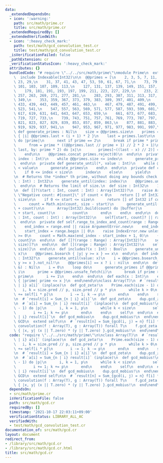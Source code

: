 ```yaml
---
data:
  _extendedDependsOn:
  - icon: ':warning:'
    path: src/math/prime.cr
    title: src/math/prime.cr
  _extendedRequiredBy: []
  _extendedVerifiedWith:
  - icon: ':heavy_check_mark:'
    path: test/math/gcd_convolution_test.cr
    title: test/math/gcd_convolution_test.cr
  _isVerificationFailed: false
  _pathExtension: cr
  _verificationStatusIcon: ':heavy_check_mark:'
  attributes: {}
  bundledCode: "# require \"../../src/math/prime\"\nmodule Prime\n  extend self\n\
    \  include Indexable(Int32)\n\n  @@primes = [\n    2, 3, 5, 7, 11, 13, 17, 19,\
    \ 23, 29,\n    31, 37, 41, 43, 47, 53, 59, 61, 67, 71,\n    73, 79, 83, 89, 97,\
    \ 101, 103, 107, 109, 113,\n    127, 131, 137, 139, 149, 151, 157, 163, 167, 173,\n\
    \    179, 181, 191, 193, 197, 199, 211, 223, 227, 229,\n    233, 239, 241, 251,\
    \ 257, 263, 269, 271, 277, 281,\n    283, 293, 307, 311, 313, 317, 331, 337, 347,\
    \ 349,\n    353, 359, 367, 373, 379, 383, 389, 397, 401, 409,\n    419, 421, 431,\
    \ 433, 439, 443, 449, 457, 461, 463,\n    467, 479, 487, 491, 499, 503, 509, 521,\
    \ 523, 541,\n    547, 557, 563, 569, 571, 577, 587, 593, 599, 601,\n    607, 613,\
    \ 617, 619, 631, 641, 643, 647, 653, 659,\n    661, 673, 677, 683, 691, 701, 709,\
    \ 719, 727, 733,\n    739, 743, 751, 757, 761, 769, 773, 787, 797, 809,\n    811,\
    \ 821, 823, 827, 829, 839, 853, 857, 859, 863,\n    877, 881, 883, 887, 907, 911,\
    \ 919, 929, 937, 941,\n    947, 953, 967, 971, 977, 983, 991, 997,\n  ]\n\n  private\
    \ def generate_primes : Nil\n    size = @@primes.size\n    primes = Array.new(size)\
    \ { |i| @@primes.last + (i + 1) * 2 }\n    last = primes.last\n\n    @@primes.each\
    \ do |prime|\n      next if prime == 2\n      break if prime * prime > last\n\
    \      from = prime * ((@@primes.last // prime + 1) // 2 * 2 + 1)\n      from.step(to:\
    \ last, by: prime * 2) do |x|\n        primes[~((last - x) // 2)] = 0\n      end\n\
    \    end\n\n    @@primes.concat primes.reject(0)\n  end\n\n  private def generate_until(*,\
    \ index : Int)\n    while @@primes.size <= index\n      generate_primes\n    end\n\
    \  end\n\n  private def generate_until(*, value : Int)\n    while @@primes.last\
    \ < value\n      generate_primes\n    end\n  end\n\n  private def check_index_out_of_bounds(index)\n\
    \    if 0 <= index < size\n      index\n    else\n      yield\n    end\n  end\n\
    \n  # Returns the *index* th prime, without doing any bounds check.\n  def unsafe_fetch(index\
    \ : Int) : Int32\n    generate_until(index: index)\n    @@primes.unsafe_fetch(index)\n\
    \  end\n\n  # Returns the limit of size.\n  def size : Int32\n    10**9\n  end\n\
    \n  def []?(start : Int, count : Int) : Array(Int32)?\n    raise ArgumentError.new\
    \ \"Negative count: #{count}\" if count < 0\n    return [] of Int32 if start ==\
    \ size\n\n    if 0 <= start <= size\n      return [] of Int32 if count == 0\n\n\
    \      count = Math.min(count, size - start)\n      generate_until(index: start\
    \ + count)\n\n      Array(Int32).build(count) do |buffer|\n        buffer.copy_from(@@primes.to_unsafe\
    \ + start, count)\n        count\n      end\n    end\n  end\n\n  def [](start\
    \ : Int, count : Int) : Array(Int32)\n    self[start, count]? || raise IndexError.new\n\
    \  end\n\n  private def self.range_to_index_and_count(range : Range, size : Int)\n\
    \    end_index = range.end || raise ArgumentError.new\n    end_index -= 1 if range.excludes_end?\n\
    \    start_index = range.begin || 0\n    raise IndexError.new unless start_index\
    \ >= 0\n    count = Math.max(end_index - start_index + 1, 0)\n    {start_index,\
    \ count}\n  end\n\n  def []?(range : Range) : Array(Int32)?\n    self[*range_to_index_and_count(range,\
    \ size)]?\n  end\n\n  def [](range : Range) : Array(Int32)\n    self[*range_to_index_and_count(range,\
    \ size)]\n  end\n\n  def includes?(x : Int) : Bool\n    generate_until(value:\
    \ x)\n    @@primes.bsearch { |y| y >= x } == x\n  end\n\n  def index(x : Int)\
    \ : Int32?\n    generate_until(value: x)\n    i = @@primes.bsearch_index { |y|\
    \ y >= x }.not_nil!\n    @@primes[i] == x ? i : nil\n  end\n\n  def each(x : Int,\
    \ &) : Nil\n    i = 0\n    loop do\n      generate_primes if @@primes.size ==\
    \ i\n      prime = @@primes.unsafe_fetch(i)\n      break if prime > x\n      yield\
    \ prime\n      i += 1\n    end\n  end\n\n  def each(x : Int)\n    each.take_while\
    \ { |prime| prime <= x }\n  end\nend\n\nclass Array(T)\n  # `result[i] = Sum_{n\
    \ | i} a[i]` (inplace)\n  def gcd_zeta!\n    Prime.each(size - 1) do |p|\n   \
    \   i, k = size.pred // p, size.pred // p * p\n      while k > 0\n        self[i]\
    \ += self[i * p]\n        i -= 1; k -= p\n      end\n    end\n    self\n  end\n\
    \n  # `result[i] = Sum_{n | i} a[i]`\n  def gcd_zeta\n    dup.gcd_zeta!\n  end\n\
    \n  # `a[i] = Sum_{n | i} result[i]` (inplace)\n  def gcd_mobius!\n    Prime.each(size\
    \ - 1) do |p|\n      i, k = 1, p\n      while k < size\n        self[i] -= self[k]\n\
    \        i += 1; k += p\n      end\n    end\n    self\n  end\n\n  # `a[i] = Sum_{n\
    \ | i} result[i]`\n  def gcd_mobius\n    dup.gcd_mobius!\n  end\nend\n\nmodule\
    \ GCD\n  extend self\n\n  # `result[n] = Sum_{gcd(i, j) = n} f[i] * g[j]`\n  def\
    \ convolution(f : Array(T), g : Array(T)) forall T\n    f.gcd_zeta.zip?(g.gcd_zeta).map\
    \ { |x, y| (x || T.zero) * (y || T.zero) }.gcd_mobius!\n  end\nend\n"
  code: "require \"../../src/math/prime\"\n\nclass Array(T)\n  # `result[i] = Sum_{n\
    \ | i} a[i]` (inplace)\n  def gcd_zeta!\n    Prime.each(size - 1) do |p|\n   \
    \   i, k = size.pred // p, size.pred // p * p\n      while k > 0\n        self[i]\
    \ += self[i * p]\n        i -= 1; k -= p\n      end\n    end\n    self\n  end\n\
    \n  # `result[i] = Sum_{n | i} a[i]`\n  def gcd_zeta\n    dup.gcd_zeta!\n  end\n\
    \n  # `a[i] = Sum_{n | i} result[i]` (inplace)\n  def gcd_mobius!\n    Prime.each(size\
    \ - 1) do |p|\n      i, k = 1, p\n      while k < size\n        self[i] -= self[k]\n\
    \        i += 1; k += p\n      end\n    end\n    self\n  end\n\n  # `a[i] = Sum_{n\
    \ | i} result[i]`\n  def gcd_mobius\n    dup.gcd_mobius!\n  end\nend\n\nmodule\
    \ GCD\n  extend self\n\n  # `result[n] = Sum_{gcd(i, j) = n} f[i] * g[j]`\n  def\
    \ convolution(f : Array(T), g : Array(T)) forall T\n    f.gcd_zeta.zip?(g.gcd_zeta).map\
    \ { |x, y| (x || T.zero) * (y || T.zero) }.gcd_mobius!\n  end\nend\n"
  dependsOn:
  - src/math/prime.cr
  isVerificationFile: false
  path: src/math/gcd.cr
  requiredBy: []
  timestamp: '2021-10-17 22:03:11+09:00'
  verificationStatus: LIBRARY_ALL_AC
  verifiedWith:
  - test/math/gcd_convolution_test.cr
documentation_of: src/math/gcd.cr
layout: document
redirect_from:
- /library/src/math/gcd.cr
- /library/src/math/gcd.cr.html
title: src/math/gcd.cr
---
```

